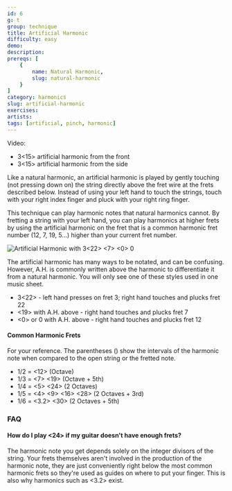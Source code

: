 ```yaml
---
id: 6
g: t
group: technique
title: Artificial Harmonic
difficulty: easy
demo: 
description:
prereqs: [
    {
        name: Natural Harmonic,
        slug: natural-harmonic
    }
]
category: harmonics
slug: artificial-harmonic
exercises:
artists: 
tags: [artificial, pinch, harmonic]
---
```


Video:
- 3<15> artificial harmonic from the front
- 3<15> artificial harmonic from the side

Like a natural harmonic, an artificial harmonic is played by gently touching (not pressing down on) the string directly above the <span class="tt" data-tip="the metal strips on your fretboard">fret wire</span> at the frets described below. Instead of using your left hand to touch the strings, touch with your right index finger and pluck with your right ring finger.

This technique can play harmonic notes that natural harmonics cannot. By fretting a string with your left hand, you can play harmonics at higher frets by using the artificial harmonic on the fret that is a common harmonic fret number (12, 7, 19, 5...) higher than your current fret number.

![Artificial Harmonic with 3<22> <7> <0> 0]()

The artificial harmonic has many ways to be notated, and can be confusing. However, A.H. is commonly written above the harmonic to differentiate it from a natural harmonic. You will only see one of these styles used in one music sheet.

- 3<22> - left hand presses on fret 3; right hand touches and plucks fret 22
- <19> with A.H. above - right hand touches and plucks fret 7
- <0> or 0 with A.H. above - right hand touches and plucks fret 12

#### Common Harmonic Frets

For your reference. The parentheses () show the intervals of the harmonic note when compared to the open string or the fretted note.

- 1/2 = <12> (Octave)
- 1/3 = <7> <19> (Octave + 5th)
- 1/4 = <5> <24> (2 Octaves)
- 1/5 = <4> <9> <16> <28> (2 Octaves + 3rd)
- 1/6 = <3.2> <30> (2 Octaves + 5th)

### FAQ

#### How do I play <24> if my guitar doesn't have enough frets?

The harmonic note you get depends solely on the integer divisors of the string. Your frets themselves aren't involved in the production of the harmonic note, they are just conveniently right below the most common harmonic frets so they're used as guides on where to put your finger. This is also why harmonics such as <3.2> exist. 